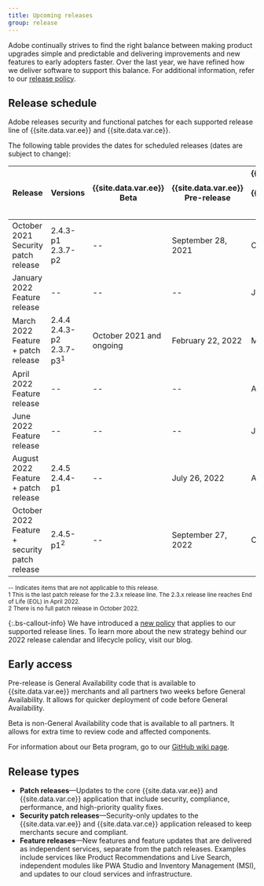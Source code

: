 ```yaml
---
title: Upcoming releases
group: release
---
```


Adobe continually strives to find the right balance between making product upgrades simple and predictable and delivering improvements and new features to early adopters faster. Over the last year, we have refined how we deliver software to support this balance. For additional information, refer to our [release policy]({{site.baseurl}}/release/policy/).

## Release schedule

Adobe releases security and functional patches for each supported release line of {{site.data.var.ee}} and {{site.data.var.ce}}.

The following table provides the dates for scheduled releases (dates are subject to change):

| Release                                          | Versions                                  | {{site.data.var.ee}} Beta | {{site.data.var.ee}} Pre-release | {{site.data.var.ee}} & {{site.data.var.ce}}<br>General Availability |
|--------------------------------------------------|-------------------------------------------|---------------------------|----------------------------------|---------------------------------------------------------------------|
| October 2021<br>Security patch release           | 2.4.3-p1<br>2.3.7-p2                      | \-\-                      | September 28, 2021               | October 12, 2021                                                    |
| January 2022<br>Feature release                  | \-\-                                      | \-\-                      | \-\-                             | January 18, 2022                                                    |
| March 2022<br>Feature + patch release            | 2.4.4<br>2.4.3-p2<br>2.3.7-p3<sup>1</sup> | October 2021 and ongoing  | February 22, 2022                | March 8, 2022                                                       |
| April 2022<br>Feature release                    | \-\-                                      | \-\-                      | \-\-                             | April 26, 2022                                                      |
| June 2022<br>Feature release                     | \-\-                                      | \-\-                      | \-\-                             | June 21, 2022                                                       |
| August 2022<br>Feature + patch release           | 2.4.5<br>2.4.4-p1                         | \-\-                      | July 26, 2022                    | August 9, 2022                                                      |
| October 2022<br>Feature + security patch release | 2.4.5-p1<sup>2</sup>                      | \-\-                      | September 27, 2022               | October 11, 2022                                                    |

<sup>\-\- Indicates items that are not applicable to this release.</sup><br>
<sup>1 This is the last patch release for the 2.3.x release line. The 2.3.x release line reaches End of Life (EOL) in April 2022.</sup><br>
<sup>2 There is no full patch release in October 2022.</sup><br>

{:.bs-callout-info}
We have introduced a [new policy](https://magento.com/sites/default/files/magento-software-lifecycle-policy.pdf) that applies to our supported release lines. To learn more about the new strategy behind our 2022 release calendar and lifecycle policy, visit our blog.

## Early access

Pre-release is General Availability code that is available to {{site.data.var.ee}} merchants and all partners two weeks before General Availability. It allows for quicker deployment of code before General Availability.

Beta is non-General Availability code that is available to all partners. It allows for extra time to review code and affected components.

For information about our Beta program, go to our [GitHub wiki page](https://github.com/magento/magento2/wiki/Magento-Beta-Program).

## Release types

-  **Patch releases**—Updates to the core {{site.data.var.ee}} and {{site.data.var.ce}} application that include security, compliance, performance, and high-priority quality fixes.
-  **Security patch releases**—Security-only updates to the {{site.data.var.ee}} and {{site.data.var.ce}} application released to keep merchants secure and compliant.
-  **Feature releases**—New features and feature updates that are delivered as independent services, separate from the patch releases. Examples include services like Product Recommendations and Live Search, independent modules like PWA Studio and Inventory Management (MSI), and updates to our cloud services and infrastructure.
